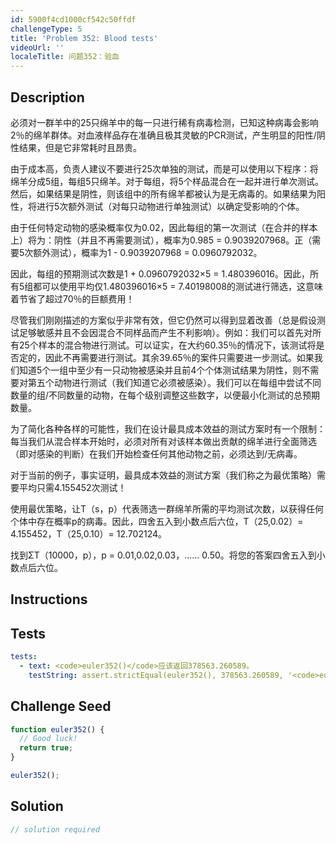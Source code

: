 ```yaml
---
id: 5900f4cd1000cf542c50ffdf
challengeType: 5
title: 'Problem 352: Blood tests'
videoUrl: ''
localeTitle: 问题352：验血
---
```


## Description
<section id="description">必须对一群羊中的25只绵羊中的每一只进行稀有病毒检测，已知这种病毒会影响2％的绵羊群体。对血液样品存在准确且极其灵敏的PCR测试，产生明显的阳性/阴性结果，但是它非常耗时且昂贵。 <p>由于成本高，负责人建议不要进行25次单独的测试，而是可以使用以下程序：将绵羊分成5组，每组5只绵羊。对于每组，将5个样品混合在一起并进行单次测试。然后，如果结果是阴性，则该组中的所有绵羊都被认为是无病毒的。如果结果为阳性，将进行5次额外测试（对每只动物进行单独测试）以确定受影响的个体。 </p><p>由于任何特定动物的感染概率仅为0.02，因此每组的第一次测试（在合并的样本上）将为：阴性（并且不再需要测试），概率为0.985 = 0.9039207968。正（需要5次额外测试），概率为1  -  0.9039207968 = 0.0960792032。 </p><p>因此，每组的预期测试次数是1 + 0.0960792032×5 = 1.480396016。因此，所有5组都可以使用平均仅1.480396016×5 = 7.40198008的测试进行筛选，这意味着节省了超过70％的巨额费用！ </p><p>尽管我们刚刚描述的方案似乎非常有效，但它仍然可以得到显着改善（总是假设测试足够敏感并且不会因混合不同样品而产生不利影响）。例如：我们可以首先对所有25个样本的混合物进行测试。可以证实，在大约60.35％的情况下，该测试将是否定的，因此不再需要进行测试。其余39.65％的案件只需要进一步测试。如果我们知道5个一组中至少有一只动物被感染并且前4个个体测试结果为阴性，则不需要对第五个动物进行测试（我们知道它必须被感染）。我们可以在每组中尝试不同数量的组/不同数量的动物，在每个级别调整这些数字，以便最小化测试的总预期数量。 </p><p>为了简化各种各样的可能性，我们在设计最具成本效益的测试方案时有一个限制：每当我们从混合样本开始时，必须对所有对该样本做出贡献的绵羊进行全面筛选（即对感染的判断）在我们开始检查任何其他动物之前，必须达到/无病毒。 </p><p>对于当前的例子，事实证明，最具成本效益的测试方案（我们称之为最优策略）需要平均只需4.155452次测试！ </p><p>使用最优策略，让T（s，p）代表筛选一群绵羊所需的平均测试次数，以获得任何个体中存在概率p的病毒。因此，四舍五入到小数点后六位，T（25,0.02）= 4.155452，T（25,0.10）= 12.702124。 </p><p>找到ΣT（10000，p），p = 0.01,0.02,0.03，...... 0.50。将您的答案四舍五入到小数点后六位。 </p></section>

## Instructions
<section id="instructions">
</section>

## Tests
<section id='tests'>

```yml
tests:
  - text: <code>euler352()</code>应该返回378563.260589。
    testString: assert.strictEqual(euler352(), 378563.260589, '<code>euler352()</code> should return 378563.260589.');

```

</section>

## Challenge Seed
<section id='challengeSeed'>

<div id='js-seed'>

```js
function euler352() {
  // Good luck!
  return true;
}

euler352();

```

</div>



</section>

## Solution
<section id='solution'>

```js
// solution required
```
</section>
